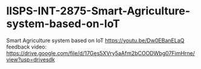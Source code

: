 # llSPS-INT-2875-Smart-Agriculture-system-based-on-IoT
Smart Agriculture system based on IoT
https://youtu.be/Dw0EBanELaQ
feedback video: https://drive.google.com/file/d/17Ges5XVry5aAfm2bCOODWbg07FimHrne/view?usp=drivesdk
